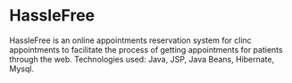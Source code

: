 HassleFree
==========
HassleFree is an online appointments reservation system for clinc appointments to facilitate the process of getting appointments for patients through the web.
Technologies used: Java, JSP, Java Beans, Hibernate, Mysql. 


